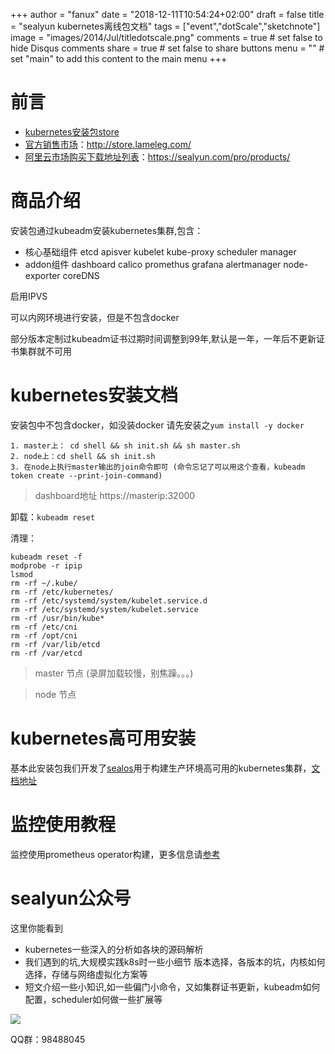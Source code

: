 +++
author = "fanux"
date = "2018-12-11T10:54:24+02:00"
draft = false
title = "sealyun kubernetes离线包文档"
tags = ["event","dotScale","sketchnote"]
image = "images/2014/Jul/titledotscale.png"
comments = true     # set false to hide Disqus comments
share = true        # set false to share buttons
menu = ""           # set "main" to add this content to the main menu
+++

# 前言
* [kubernetes安装包store](http://store.lameleg.com/) 
* [官方销售市场](http://store.lameleg.com/  )：http://store.lameleg.com/  
* [阿里云市场购买下载地址列表](https://sealyun.com/pro/products/)：https://sealyun.com/pro/products/

# 商品介绍
安装包通过kubeadm安装kubernetes集群,包含：

* 核心基础组件 etcd apisver kubelet kube-proxy scheduler manager
* addon组件    dashboard calico promethus grafana alertmanager node-exporter coreDNS 

启用IPVS

可以内网环境进行安装，但是不包含docker

部分版本定制过kubeadm证书过期时间调整到99年,默认是一年，一年后不更新证书集群就不可用

# kubernetes安装文档
安装包中不包含docker，如没装docker 请先安装之`yum install -y docker`

```
1. master上： cd shell && sh init.sh && sh master.sh
2. node上：cd shell && sh init.sh
3. 在node上执行master输出的join命令即可 (命令忘记了可以用这个查看，kubeadm token create --print-join-command)
```
> dashboard地址 https://masterip:32000

卸载：`kubeadm reset`

清理：
```
kubeadm reset -f
modprobe -r ipip
lsmod
rm -rf ~/.kube/
rm -rf /etc/kubernetes/
rm -rf /etc/systemd/system/kubelet.service.d
rm -rf /etc/systemd/system/kubelet.service
rm -rf /usr/bin/kube*
rm -rf /etc/cni
rm -rf /opt/cni
rm -rf /var/lib/etcd
rm -rf /var/etcd
```

> master 节点 (录屏加载较慢，别焦躁。。。)

<script data-speed="3" src="https://asciinema.org/a/RZ3a74x8qE6DZy7jSjaDrLvYM.js" id="asciicast-RZ3a74x8qE6DZy7jSjaDrLvYM" async></script>

> node 节点

<script data-speed="3" src="https://asciinema.org/a/HwrKtAEJpguMfYMNEU7LDeFbQ.js?speed=40" id="asciicast-HwrKtAEJpguMfYMNEU7LDeFbQ" async></script>

# kubernetes高可用安装
基本此安装包我们开发了[sealos](https://github.com/fanux/sealos)用于构建生产环境高可用的kubernetes集群，[文档地址](https://sealyun.com/post/sealos/)

# 监控使用教程
监控使用prometheus operator构建，更多信息请[参考](https://sealyun.com/post/prometheus-operator-envoy/)

# sealyun公众号
这里你能看到

* kubernetes一些深入的分析如各块的源码解析
* 我们遇到的坑,大规模实践k8s时一些小细节 版本选择，各版本的坑，内核如何选择，存储与网络虚拟化方案等
* 短文介绍一些小知识,如一些偏门小命令，又如集群证书更新，kubeadm如何配置，scheduler如何做一些扩展等

![](/kubernetes-qrcode.jpg)

QQ群：98488045

